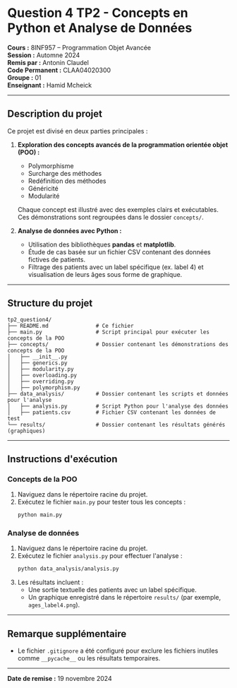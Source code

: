 # Question 4 TP2 - Concepts en Python et Analyse de Données

**Cours :** 8INF957 – Programmation Objet Avancée  
**Session :** Automne 2024  
**Remis par :** Antonin Claudel  
**Code Permanent :** CLAA04020300  
**Groupe :** 01  
**Enseignant :** Hamid Mcheick  

---

## Description du projet

Ce projet est divisé en deux parties principales :  

1. **Exploration des concepts avancés de la programmation orientée objet (POO) :**
   - Polymorphisme
   - Surcharge des méthodes
   - Redéfinition des méthodes
   - Généricité
   - Modularité

   Chaque concept est illustré avec des exemples clairs et exécutables. Ces démonstrations sont regroupées dans le dossier `concepts/`.

2. **Analyse de données avec Python :**
   - Utilisation des bibliothèques **pandas** et **matplotlib**.
   - Étude de cas basée sur un fichier CSV contenant des données fictives de patients.
   - Filtrage des patients avec un label spécifique (ex. label 4) et visualisation de leurs âges sous forme de graphique.

---

## Structure du projet

```
tp2_question4/
├── README.md               # Ce fichier
├── main.py                 # Script principal pour exécuter les concepts de la POO
├── concepts/               # Dossier contenant les démonstrations des concepts de la POO
│   ├── __init__.py
│   ├── generics.py
│   ├── modularity.py
│   ├── overloading.py
│   ├── overriding.py
│   ├── polymorphism.py
├── data_analysis/          # Dossier contenant les scripts et données pour l'analyse
│   ├── analysis.py         # Script Python pour l'analyse des données
│   ├── patients.csv        # Fichier CSV contenant les données de test
└── results/                # Dossier contenant les résultats générés (graphiques)
```

---

## Instructions d'exécution

### Concepts de la POO

1. Naviguez dans le répertoire racine du projet.
2. Exécutez le fichier `main.py` pour tester tous les concepts :
   ```bash
   python main.py
   ```

### Analyse de données

1. Naviguez dans le répertoire racine du projet.
2. Exécutez le fichier `analysis.py` pour effectuer l'analyse :
   ```bash
   python data_analysis/analysis.py
   ```
3. Les résultats incluent :
   - Une sortie textuelle des patients avec un label spécifique.
   - Un graphique enregistré dans le répertoire `results/` (par exemple, `ages_label4.png`).

---

## Remarque supplémentaire

- Le fichier `.gitignore` a été configuré pour exclure les fichiers inutiles comme `__pycache__` ou les résultats temporaires.

---

**Date de remise :** 19 novembre 2024  
